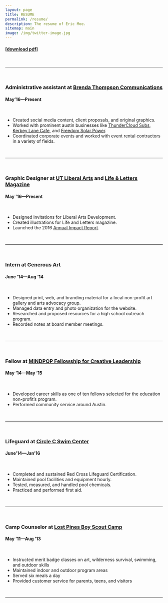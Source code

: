 ```yaml
---
layout: page
title: RESUME
permalink: /resume/
description: The resume of Eric Moe.
sitemap: main
image: /img/twitter-image.jpg
---
```

<!-- include the resume link here -->
<h4><a href="/doc/Eric-Moe-Resume.pdf" target="_blank">[download pdf]</a></h4>
<br/>
<hr/>
<br/>


<h3>Administrative assistant at <a href="http://www.brendathompson.com/" target="blank">Brenda Thompson Communications</a></h3>
<h4>May’16—Present</h4>
<br/>
<ul>
<li>Created social media content, client proposals, and original graphics.</li>
<li>Worked with prominent austin businesses like <a href="http://thundercloud.com/" target="_blank">ThunderCloud Subs</a>, <a href="http://kerbeylanecafe.com/" target="_blank">Kerbey Lane Cafe</a>, and <a href="http://freedomsolarpower.com/" target="_blank">Freedom Solar Power</a>.</li>
<li>Coordinated corporate events and worked with event rental contractors in a variety of fields.</li>
</ul>
<br/>
<hr/>
<br/>

<h3>Graphic Designer at <a href="https://liberalarts.utexas.edu/" target="_blank">UT Liberal Arts</a> and <a href="http://lifeandletters.la.utexas.edu/" target="_blank">Life &amp; Letters Magazine</a></h3>
<h4>May '16—Present</h4>
<br/>
<ul>
<li>Designed invitations for Liberal Arts Development.</li>
<li>Created illustrations for Life and Letters magazine.</li>
<li>Launched the 2016 <a href="https://liberalarts.utexas.edu/alumni-and-giving/annual-impact-report.php" target="_blank">Annual Impact Report</a>.</li>
</ul>
<br/>
<hr/>
<br/>

<h3>Intern at <a href="http://www.generousart.org/" target="blank">Generous Art</a></h3>
<h4>June ’14—Aug ’14</h4>
<br/>
<ul>
<li>Designed print, web, and branding material for a local non-profit art gallery and arts advocacy group.</li>
<li>Managed data entry and photo organization for the website.</li>
<li>Researched and proposed resources for a high school outreach program.</li>
<li>Recorded notes at board member meetings.</li>
</ul>
<br/>
<hr/>
<br/>

<h3>Fellow at <a href="http://mindpop.org/fellowship-program-overview/" target="blank">MINDPOP Fellowship for Creative Leadership</a></h3>
<h4>May ’14—May ’15</h4>
<br/>
<ul>
<li>Developed career skills as one of ten fellows selected for the education non-profit’s program.</li>
<li>Performed community service around Austin.</li>
</ul>
<br/>
<hr/>
<br/>

<h3>Lifeguard at <a href="https://circlecranch.info/amenities/circle-c-aquatics/" target="blank">Circle C Swim Center</a></h3>
<h4>June’14—Jan’16</h4>
<br/>
<ul>
<li>Completed and sustained Red Cross Lifeguard Certification.</li>
<li>Maintained pool facilities and equipment hourly.</li>
<li>Tested, measured, and handled pool chemicals.</li>
<li>Practiced and performed first aid.</li>
</ul>
<br/>
<hr/>
<br/>

<h3>Camp Counselor at <a href="http://www.bsacac.org/activities/for_boy_scouts/summercamp" target="blank">Lost Pines Boy Scout Camp</a></h3>
<h4>May ’11—Aug ’13</h4>
<br/>
<ul>
<li>Instructed merit badge classes on art, wilderness survival, swimming, and outdoor skills</li>
<li>Maintained indoor and outdoor program areas</li>
<li>Served six meals a day</li>
<li>Provided customer service for parents, teens, and visitors</li>
</ul>
<br/>
<hr/>
<br/>
